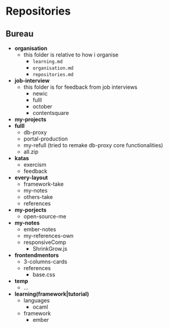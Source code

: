 # Repositories

## Bureau

- **organisation**
  - this folder is relative to how i organise
    - `learning.md`
    - `organisation.md`
    - `repositories.md`
- **job-interview**
  - this folder is for feedback from job interviews
    - newic
    - fulll
    - october
    - contentsquare
- **my-projects**
- **fulll**
  - db-proxy
  - portal-production
  - my-refull (tried to remake db-proxy core functionalities)
  - all.zip
- **katas**
  - exercism
  - feedback
- **every-layout**
  - framework-take
  - my-notes
  - others-take
  - references
- **my-porjects**
  - open-source-me
- **my-notes**
  - ember-notes
  - my-references-own
  - responsiveComp
    - ShrinkGrow.js
- **frontendmentors**
  - 3-columns-cards
  - references
    - base.css
- **temp**
  - ...
- **learning(framework|tutorial)**
  - languages
    - ocaml
  - framework
    - ember
